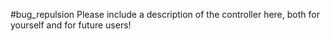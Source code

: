 #bug_repulsion
Please include a description of the controller here, both for yourself and for future users!
